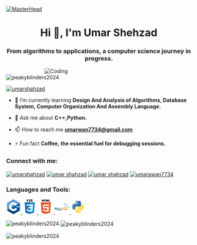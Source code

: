 
[![MasterHead](https://encrypted-tbn0.gstatic.com/images?q=tbn:ANd9GcTUH7ZjMdWxblQXkgmQZ1xyt0H6-flqhZeHzg&s​)](https://peakyblinders2024.io​)
<h1 align="center">Hi 👋, I'm Umar Shehzad</h1>
<h3 align="center">From algorithms to applications, a computer science journey in progress.</h3>
<img align="right" alt="Coding" width="400" src="https://encrypted-tbn0.gstatic.com/images?q=tbn:ANd9GcTrtGwTMbsdRBR58yKjoKsJ1heb62m-WC5DlizfoHbeow&s​">

<p align="left"> <img src="https://komarev.com/ghpvc/?username=peakyblinders2024&label=Profile%20views&color=0e75b6&style=flat" alt="peakyblinders2024" /> </p>

<p align="left"> <a href="https://twitter.com/umarshahzad" target="blank"><img src="https://img.shields.io/twitter/follow/umarshahzad?logo=twitter&style=for-the-badge" alt="umarshahzad" /></a> </p>

- 🌱 I’m currently learning **Design And Analysis of Algorithms, Database System, Computer Organization And Assembly Language.**

- 💬 Ask me about **C++,Python.**

- 📫 How to reach me **umarwan7734@gmail.com**

- ⚡ Fun fact **Coffee, the essential fuel for debugging sessions.**

<h3 align="left">Connect with me:</h3>
<p align="left">
<a href="https://twitter.com/umarshahzad" target="blank"><img align="center" src="https://raw.githubusercontent.com/rahuldkjain/github-profile-readme-generator/master/src/images/icons/Social/twitter.svg" alt="umarshahzad" height="30" width="40" /></a>
<a href="https://linkedin.com/in/umar shahzad" target="blank"><img align="center" src="https://raw.githubusercontent.com/rahuldkjain/github-profile-readme-generator/master/src/images/icons/Social/linked-in-alt.svg" alt="umar shahzad" height="30" width="40" /></a>
<a href="https://fb.com/umar shahzad" target="blank"><img align="center" src="https://raw.githubusercontent.com/rahuldkjain/github-profile-readme-generator/master/src/images/icons/Social/facebook.svg" alt="umar shahzad" height="30" width="40" /></a>
<a href="https://instagram.com/umarawan7734" target="blank"><img align="center" src="https://raw.githubusercontent.com/rahuldkjain/github-profile-readme-generator/master/src/images/icons/Social/instagram.svg" alt="umarawan7734" height="30" width="40" /></a>
</p>

<h3 align="left">Languages and Tools:</h3>
<p align="left"> <a href="https://www.w3schools.com/cpp/" target="_blank" rel="noreferrer"> <img src="https://raw.githubusercontent.com/devicons/devicon/master/icons/cplusplus/cplusplus-original.svg" alt="cplusplus" width="40" height="40"/> </a> <a href="https://www.w3schools.com/css/" target="_blank" rel="noreferrer"> <img src="https://raw.githubusercontent.com/devicons/devicon/master/icons/css3/css3-original-wordmark.svg" alt="css3" width="40" height="40"/> </a> <a href="https://www.w3.org/html/" target="_blank" rel="noreferrer"> <img src="https://raw.githubusercontent.com/devicons/devicon/master/icons/html5/html5-original-wordmark.svg" alt="html5" width="40" height="40"/> </a> <a href="https://www.mysql.com/" target="_blank" rel="noreferrer"> <img src="https://raw.githubusercontent.com/devicons/devicon/master/icons/mysql/mysql-original-wordmark.svg" alt="mysql" width="40" height="40"/> </a> <a href="https://www.python.org" target="_blank" rel="noreferrer"> <img src="https://raw.githubusercontent.com/devicons/devicon/master/icons/python/python-original.svg" alt="python" width="40" height="40"/> </a> </p>

<p><img align="left" src="https://github-readme-stats.vercel.app/api/top-langs?username=peakyblinders2024&show_icons=true&locale=en&layout=compact" alt="peakyblinders2024" /></p>

<p>&nbsp;<img align="center" src="https://github-readme-stats.vercel.app/api?username=peakyblinders2024&show_icons=true&locale=en" alt="peakyblinders2024" /></p>

<p><img align="center" src="https://github-readme-streak-stats.herokuapp.com/?user=peakyblinders2024&" alt="peakyblinders2024" /></p>
